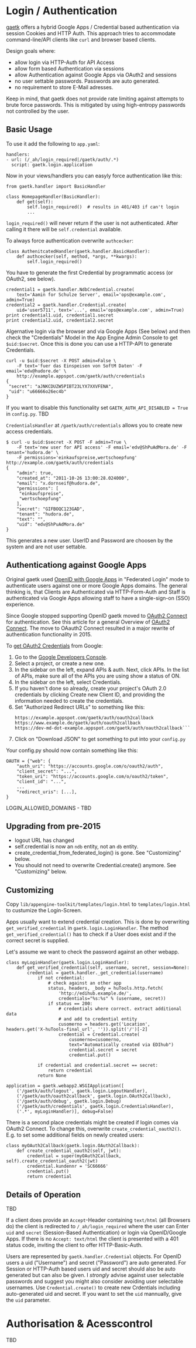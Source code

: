 Login / Authentication
======================

[gaetk](https://github.com/mdornseif/appengine-toolkit) offers a hybrid Google Apps / Credential based authentication via session Cookies and HTTP Auth. This approach tries to accommodate command-line/API clients like `curl` and browser based clients.

Design goals where:

* allow login via HTTP-Auth for API Access
* allow form based Authentication via sessions
* allow Authentication against Google Apps via OAuth2 and sessions
* no user settable passwords. Passwords are auto generated.
* no requirement to store E-Mail adresses.

Keep in mind, that gaetk does not provide rate limiting against attempts to brute force passwords. This is mitigated by using high-entropy passwords not controlled by the user.


Basic Usage
-----------

To use it add the following to `app.yaml`:

    handlers:
    - url: (/_ah/login_required|/gaetk/auth/.*)
      script: gaetk.login.application

Now in your views/handlers you can easyly force authentication like this:

    from gaetk.handler import BasicHandler

    class HomepageHandler(BasicHandler):
        def get(self):
            self.login_required()  # results in 401/403 if can't login
            ...


`login_required()` will never return if the user is not authenticated. After calling it there will be `self.credential` available.

To always force authentication overwrite `authcecker`:

    class AuthenitcatedHandler(gaetk.handler.BasicHandler):
        def authcecker(self, method, *args, **kwargs):
            self.login_required()


You have to generate the first Credential by programmatic access (or OAuth2, see below).

    credential1 = gaetk.handler.NdbCredential.create(
        text='Aamin for Schulze Server', email='ops@example.com', admin=True)
    credential2 = gaetk.handler.Credential.create(
        uid='user5711', text='...', email='ops@example.com', admin=True)
    print credential1.uid, credential1.secret
    print credential2.uid, credential2.secret


Algernative login via the browser and via Google Apps (See below) and then check the "Credentials" Model in the App Engine Admin Console to get `$uid:$secret`. Once this is done you can use a HTTP-API to generate Credentials.


    curl -u $uid:$secret -X POST admin=False \
        -F text='fuer das Einspeisen von SoftM Daten' -F email='edv@hudore.de' \
        http://example.appspot.com/gaetk/auth/credentials
    {
     "secret": "aJNKCDUZW5PIBT23LYX7XXVFENA",
     "uid": "u66666o26ec4b"
    }

If you want to disable this functionality set `GAETK_AUTH_API_DISABLED = True` in `config.py`. TBD

`CredentialsHandler` at `/gaetk/auth/credentials` allows you to create new access credentials.

    $ curl -u $uid:$secret -X POST -F admin=True \
        -F text='new user for API access' -F email='edv@ShPuAdMora.de' -F tenant='hudora.de' \
        -F permissions='einkaufspreise,wertschoepfung' http://example.com/gaetk/auth/credentials
    {
        "admin": true,
        "created_at": "2011-10-26 13:00:28.024000",
        "email": "x.dornseif@hudora.de",
        "permissions": [
         "einkaufspreise",
         "wertschoepfung"
        ],
        "secret": "GIFBOQC123GAD",
        "tenant": "hudora.de",
        "text": "",
        "uid": "edv@ShPuAdMora.de"
    }

This generates a new user. UserID and Password are choosen by the system and are not user settable.


Authenticationg against Google Apps
-----------------------------------

Original gaetk used [OpenID with Google Apps](https://cloud.google.com/appengine/articles/openid) in "Federated Login" mode to authenticate users against one or more Google Apps domains. The general thinking is, that Clients are Authenticated via HTTP-Form-Auth and Staff is authenticated via Google Apps allowing staff to have a single-sign-on (SSO) experience.

Since Google stopped supporting OpenID gaetk moved to [OAuth2 Connect](https://developers.google.com/accounts/docs/OpenIDConnect) for authentication. See this article for a general Overview of [OAuth2 Connect](http://www.heise.de/developer/artikel/OpenID-Connect-Login-mit-OAuth-Teil-1-Grundlagen-2218446.html). The move to OAauth2 Connect resulted in a major rewrite of authentication functionality in 2015.

To [get OAuth2 Credentials](https://developers.google.com/accounts/docs/OpenIDConnect#getcredentials) from Google:

1. Go to the [Google Developers Console](https://console.developers.google.com/).
2. Select a project, or create a new one.
3. In the sidebar on the left, expand APIs & auth. Next, click APIs. In the list of APIs, make sure all of the APIs you are using show a status of ON.
4. In the sidebar on the left, select Credentials.
5. If you haven't done so already, create your project's OAuth 2.0 credentials by clicking Create new Client ID, and providing the information needed to create the credentials.
6. Set "Authorized Redirect URLs" to something like this:
    ```
    https://example.appspot.com/gaetk/auth/oauth2callback
    https://www.example.de/gaetk/auth/oauth2callback
    https://dev-md-dot-example.appspot.com/gaetk/auth/oauth2callback```
7. Click on "Download JSON" to get something to put into your `config.py`

Your config.py should now contain something like this:

    OAUTH = {"web": {
        "auth_uri": "https://accounts.google.com/o/oauth2/auth",
        "client_secret": "...",
        "token_uri": "https://accounts.google.com/o/oauth2/token",
        "client_id": "...",
        ...
        "redirect_uris": [...],
    }

LOGIN_ALLOWED_DOMAINS - TBD


Upgrading from pre-2015
-----------------------

* logout URL has changed
* self.credential is now an `ndb` entity, not an `db` entity.
* create_credential_from_federated_login() is gone. See "Customizing" below.
* You should not need to overwrite Credential.create() anymore. See "Customizing" below.


Customizing
-----------

Copy `lib/appengine-toolkit/templates/login.html` to `templates/login.html` to custumize the Login-Screen.

Apps usually want to extend credential creation. This is done by overwriting `get_verified_credential` in `gaetk.login.LoginHandler`. The method `get_verified_credential()` has to check if a User does exist and if the correct secret is supplied.

Let's assume we want to check the password against an other webapp.

    class myLoginHandler(gaetk.login.LoginHandler):
        def get_verified_credential(self, username, secret, session=None):
            credential = gaetk.handler._get_credential(username)
                if not credential:
                    # check against an other app
                    status, headers, _body = huTools.http.fetch(
                        'http://edihub.example.de/',
                        credentials="%s:%s" % (username, secret))
                    if status == 200:
                        # credentials where correct. extract additional data
                        # and add to credential entity
                        cusomerno = headers.get('Location', headers.get('X-huTools-final_url', '')).split('/')[-2]
                        credential = Credential.create(
                            cusomerno=cusomerno,
                            text="Automatically created via EDIhub")
                            credential.secret = secret
                            credential.put()

                if credential and credential.secret == secret:
                    return credential
                return None

    application = gaetk.webapp2.WSGIApplication([
        ('/gaetk/auth/logout', gaetk.login.LogoutHandler),
        ('/gaetk/auth/oauth2callback', gaetk.login.OAuth2Callback),
        ('/gaetk/auth/debug', gaetk.login.Debug)
        ('/gaetk/auth/credentials', gaetk.login.CredentialsHandler),
        ('.*', myLoginHandler)], debug=False)


There is a second place credentials might be created if login comes via OAuth2 Connect. To change this, overwrite `create_credential_oauth2()`. E.g. to set some additional fields on newly created users:

    class myOAuth2Callback(gaetk.login.OAuth2Callback):
        def create_credential_oauth2(self, jwt):
            credential = super(myOAuth2Callback, self).create_credential_oauth2(jwt)
            credential.kundennr = 'SC66666'
            credential.put()
            return credential


Details of Operation
--------------------

TBD

If a client does provide an `Accept`-Header containing `text/html` (all Browsers do) the client is redirected to `/_ah/login_required` where the user can Enter `uid` and `secret` (Session-Based Authentication) or login via OpenID/Google Apps. If there is no `Accept: text/html` the client is presented with a 401 status code, inviting the client to offer HTTP-Basic-Auth.

Users are represented by `gaetk.handler.Credential` objects. For OpenID users a uid ("Username") and secret ("Password") are auto generated. For Session or HTTP-Auth based users uid and secret should also be auto generated but can also be given. I *strongly* advise against user  selectable passwords and suggest you might also consider avoiding user  selectable usernames. Use `Credential.create()` to create new Crdentials including auto-generated uid and secret. If you want to set the `uid` mannually, give the `uid` parameter.



Authorisation & Acesscontrol
============================

TBD






